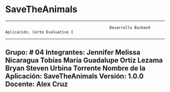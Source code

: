 # SaveTheAnimals
---------------------------------------------------------------------------------------------------------------------------
                                                  Desarrollo Backend Aplicación, Corte Evaluativo I
---------------------------------------------------------------------------------------------------------------------------
Grupo: # 04
Integrantes:
                   Jennifer Melissa Nicaragua Tobías
                   María Guadalupe Ortiz Lezama
                   Bryan Steven Urbina Torrente
Nombre de la Aplicación: SaveTheAnimals
Versión: 1.0.0
Docente: Alex Cruz
------------------------------------------------------------------------------------------------------------------------------
